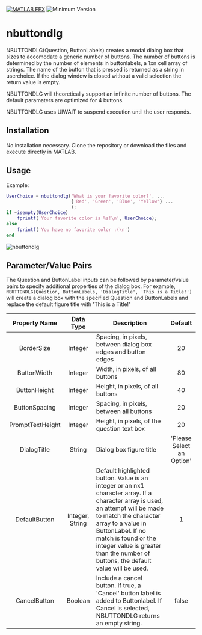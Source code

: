 [![MATLAB FEX](https://img.shields.io/badge/MATLAB-File%20Exchange-brightgreen.svg)](http://www.mathworks.com/matlabcentral/fileexchange/53394-nbuttondlg--a-generic-implementation-of-questboxdlg) ![Minimum Version](https://img.shields.io/badge/Requires-R2007a%20%28v7.4%29-orange.svg)

# nbuttondlg

NBUTTONDLG(Question, ButtonLabels) creates a modal dialog box that sizes to accomodate a generic number of buttons. The number of buttons is determined by the number of elements in buttonlabels, a 1xn cell array of strings. The name of the button that is pressed is returned as a string in userchoice. If the dialog window is closed without a valid selection the return value is empty.

NBUTTONDLG will theoretically support an infinite number of buttons. The default paramaters are optimized for 4 buttons.

NBUTTONDLG uses UIWAIT to suspend execution until the user responds.

## Installation

No installation necessary. Clone the repository or download the files and execute directly in MATLAB.

## Usage

Example:

```matlab
UserChoice = nbuttondlg('What is your favorite color?', ...
                        {'Red', 'Green', 'Blue', 'Yellow'} ...
                        );
if ~isempty(UserChoice)
    fprintf('Your favorite color is %s!\n', UserChoice);
else
    fprintf('You have no favorite color :(\n')
end
````

![nbuttondlg](https://github.com/sco1/sco1.github.io/blob/master/nbuttondlg/nbuttondlg.PNG)

## Parameter/Value Pairs

The Question and ButtonLabel inputs can be followed by parameter/value pairs to specify additional properties of the dialog box. For example, `NBUTTONDLG(Question, ButtonLabels, 'DialogTitle', 'This is a Title!')` will create a dialog box with the specified Question and ButtonLabels and replace the default figure title with 'This is a Title!'

Property Name    | Data Type       | Description | Default
:---:            | :---:           | ---         | :---:
BorderSize       | Integer         | Spacing, in pixels, between dialog box edges and button edges | 20
ButtonWidth      | Integer         | Width, in pixels, of all buttons | 80
ButtonHeight     | Integer         | Height, in pixels, of all buttons | 40
ButtonSpacing    | Integer         | Spacing, in pixels, between all buttons | 20
PromptTextHeight | Integer         | Height, in pixels, of the question text box | 20
DialogTitle      | String          | Dialog box figure title | 'Please Select an Option'
DefaultButton    | Integer, String | Default highlighted button. Value is an integer or an nx1 character array. If a character array is used, an attempt will be made to match the character array to a value in ButtonLabel. If no match is found or the integer value is greater than the number of buttons, the default value will be used. | 1
CancelButton     | Boolean         | Include a cancel button. If true, a 'Cancel' button label is added to Buttonlabel. If Cancel is selected, NBUTTONDLG returns an empty string. | false
